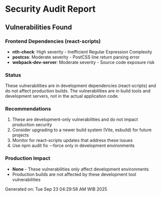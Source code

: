 # Security Audit Report

## Vulnerabilities Found

### Frontend Dependencies (react-scripts)
- **nth-check**: High severity - Inefficient Regular Expression Complexity
- **postcss**: Moderate severity - PostCSS line return parsing error  
- **webpack-dev-server**: Moderate severity - Source code exposure risk

### Status
These vulnerabilities are in development dependencies (react-scripts) and do not affect production builds.
The vulnerabilities are in build tools and development servers, not in the actual application code.

### Recommendations
1. These are development-only vulnerabilities and do not impact production security
2. Consider upgrading to a newer build system (Vite, esbuild) for future projects
3. Monitor for react-scripts updates that address these issues
4. Use npm audit fix --force only in development environments

### Production Impact
- **None** - These vulnerabilities only affect development environments
- Production builds are not affected by these development tool vulnerabilities

Generated on: Tue Sep 23 04:29:58 AM WIB 2025
